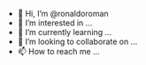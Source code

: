- 👋 Hi, I’m @ronaldoroman
- 👀 I’m interested in ...
- 🌱 I’m currently learning ...
- 💞️ I’m looking to collaborate on ...
- 📫 How to reach me ...

<!---
ronaldoroman/ronaldoroman is a ✨ special ✨ repository because its `README.md` (this file) appears on your GitHub profile.
You can click the Preview link to take a look at your changes.
--->
